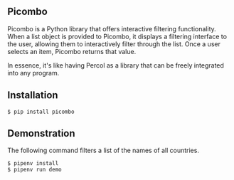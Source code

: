 ## Picombo
Picombo is a Python library that offers interactive filtering functionality. When a list object is provided to Picombo, it displays a filtering interface to the user, allowing them to interactively filter through the list. Once a user selects an item, Picombo returns that value.

In essence, it's like having Percol as a library that can be freely integrated into any program.

## Installation

```
$ pip install picombo
```

## Demonstration
The following command filters a list of the names of all countries.

```
$ pipenv install
$ pipenv run demo
```
